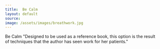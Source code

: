 ```yaml
---
title:  Be Calm
layout: default
source:
image: /assets/images/breathwork.jpg
---
```

Be Calm
"Designed to be used as a reference book, this option is the result of techniques that the author has seen work for her patients."
